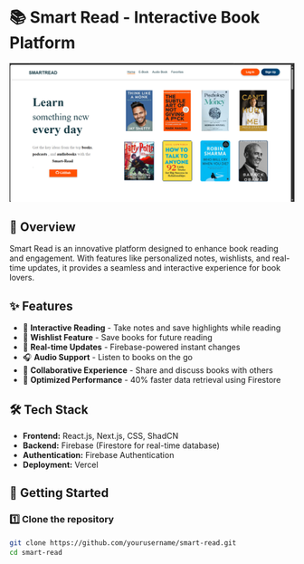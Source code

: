 # 📚 Smart Read - Interactive Book Platform  

![Smart Read](public/thumbnail.png?text=Smart+Read)  

## 🚀 Overview  
Smart Read is an innovative platform designed to enhance book reading and engagement. With features like personalized notes, wishlists, and real-time updates, it provides a seamless and interactive experience for book lovers.  

## ✨ Features  
- 📖 **Interactive Reading** - Take notes and save highlights while reading  
- 📌 **Wishlist Feature** - Save books for future reading  
- 🔄 **Real-time Updates** - Firebase-powered instant changes  
- 🎧 **Audio Support** - Listen to books on the go  
- 👥 **Collaborative Experience** - Share and discuss books with others  
- 🚀 **Optimized Performance** - 40% faster data retrieval using Firestore  

## 🛠️ Tech Stack  
- **Frontend:** React.js, Next.js, CSS, ShadCN  
- **Backend:** Firebase (Firestore for real-time database)  
- **Authentication:** Firebase Authentication  
- **Deployment:** Vercel  

## 🔧 Getting Started  

### 1️⃣ Clone the repository  
```bash
git clone https://github.com/yourusername/smart-read.git
cd smart-read
